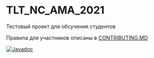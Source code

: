 # TLT_NC_AMA_2021
Тестовый проект для обсучения студентов

Правила для участников описаны в [CONTRIBUTING.MD][contrib]

[contrib]: https://github.com/kostua16/TLT_NC_AMA_2021/blob/main/CONTRIBUTING.MD

[![Javadoc](https://img.shields.io/badge/JavaDoc-Online-green)](https://kostua16.github.io/TLT_NC_AMA_2021/)
